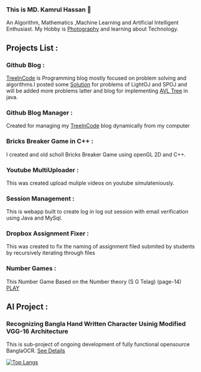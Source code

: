 ### This is MD. Kamrul Hassan 👋
An Algorithm, Mathematics ,Machine Learning and Artificial Intelligent Enthusiast. My Hobby is [Photography](https://sites.google.com/view/kamrul1157024/photography) and learning about Technology.
## Projects List :
### Github Blog : 
   [TreeInCode](https://kamrul1157024.github.io/) is Programming blog mostly focused on problem solving and algorithms.I posted some [Solution](https://kamrul1157024.github.io/Solution_Searcher/output.html) for problems of LightOJ and SPOJ and will be added more problems latter and blog for implementing [AVL Tree](https://kamrul1157024.github.io/tutorials/Avl%20tree/avl_tree.html) in java.

### Github Blog Manager :  
   Created for managing my [TreeInCode](https://kamrul1157024.github.io/) blog dynamically from my computer
   
### Bricks Breaker Game in C++ :
   I created and old scholl Bricks Breaker Game using openGL 2D and C++. 
   
### Youtube MultiUploader : 
   This was created upload muliple videos on youtube simulateniously. 
   
### Session Management : 
   This is webapp built to create log in log out session with email verification using Java and MySql.
   
### Dropbox Assignment Fixer :
   This was created to fix the naming of assignment filed submited by students by recursively iterating through files 

### Number Games : 
  This Number Game Based on the Number theory (S G Telag) (page-14)     <a href="https://sites.google.com/view/kamrul1157024/fun/numbergame" class="button">PLAY</a>

## AI Project :
### Recognizing Bangla Hand Written Character Usinig Modified VGG-16 Architecture 
This is sub-project of ongoing development of fully functional opensource BanglaOCR. 
[See Details](https://sites.google.com/view/kamrul1157024/projects/ai/bangla-character-recognition)


[![Top Langs](https://github-readme-stats.vercel.app/api/top-langs/?username=kamrul1157024&langs_count=8&hide=html,css&layout=compact)](https://github.com/kamrul1157024/github-readme-stats)
